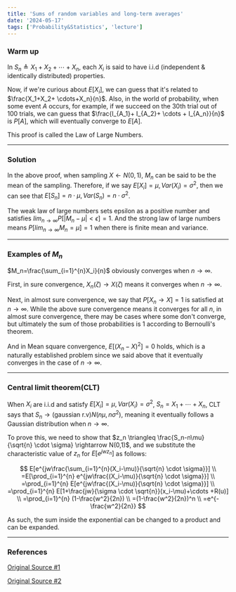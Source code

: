 ```yaml
---
title: 'Sums of random variables and long-term averages'
date: '2024-05-17'
tags: ['Probability&Statistics', 'lecture']
---
```


### Warm up

In $S_n \triangleq X_1 + X_2 + \cdots + X_n$, each $X_i$ is said to have i.i.d (independent & identically distributed) properties.

Now, if we're curious about $E[X_i]$, we can guess that it's related to $\frac{X_1+X_2+ \cdots+X_n}{n}$. Also, in the world of probability, when some event $A$ occurs, for example, if we succeed on the 30th trial out of 100 trials, we can guess that $\frac{I_{A_1}+ I_{A_2}+ \cdots + I_{A_n}}{n}$ is $P[A]$, which will eventually converge to $E[A]$.

This proof is called the Law of Large Numbers.

---

### Solution

In the above proof, when sampling $X \leftarrow N(0,1)$, $M_n$ can be said to be the mean of the sampling. Therefore, if we say $E[X_i]=\mu, Var(X_i)=\sigma^2$, then we can see that $E[S_n]=n \cdot \mu, Var(S_n)=n \cdot \sigma^2$.

The weak law of large numbers sets epsilon as a positive number and satisfies $lim_{n \rightarrow \infty} P[|M_n - \mu| < \epsilon]=1$. And the strong law of large numbers means $P[lim_{n \rightarrow \infty} M_n = \mu]=1$ when there is finite mean and variance.

---

### Examples of $M_n$

$M_n=\frac{\sum_{i=1}^{n}X_i}{n}$ obviously converges when $n \rightarrow \infty$.

First, in sure convergence, $X_n(\zeta) \rightarrow X(\zeta)$ means it converges when $n \rightarrow \infty$.

Next, in almost sure convergence, we say that $P[X_n \rightarrow X]=1$ is satisfied at $n \rightarrow \infty$. While the above sure convergence means it converges for all $n$, in almost sure convergence, there may be cases where some don't converge, but ultimately the sum of those probabilities is 1 according to Bernoulli's theorem.

And in Mean square convergence, $E[(X_n-X)^2]=0$ holds, which is a naturally established problem since we said above that it eventually converges in the case of $n \rightarrow \infty$.

---

### Central limit theorem(CLT)

When $X_i$ are i.i.d and satisfy $E[X_i]=\mu, Var(X_i)=\sigma^2$, $S_n=X_1+\cdots+X_n$, CLT says that $S_n \rightarrow \text{(gaussian r.v)} N(n\mu, n\sigma^2)$, meaning it eventually follows a Gaussian distribution when $n \rightarrow \infty$.

To prove this, we need to show that $z_n \triangleq \frac{S_n-n\mu}{\sqrt{n} \cdot \sigma} \rightarrow N(0,1)$, and we substitute the characteristic value of $z_n$ for $E[e^{jwz_n}]$ as follows:

$$
E[e^{jw\frac{\sum_{i=1}^{n}(X_i-\mu)}{\sqrt{n} \cdot \sigma}}] \\
=E[\prod_{i=1}^{n} e^{jw\frac{(X_i-\mu)}{\sqrt{n} \cdot \sigma}}] \\
=\prod_{i=1}^{n} E[e^{jw\frac{(X_i-\mu)}{\sqrt{n} \cdot \sigma}}] \\
=\prod_{i=1}^{n} E[1+\frac{jw}{\sigma \cdot \sqrt{n}}(x_i-\mu)+\cdots +R(u)] \\
=\prod_{i=1}^{n} (1-\frac{w^2}{2n}) \\
=(1-\frac{w^2}{2n})^n \\
=e^{-\frac{w^2}{2n}}
$$

As such, the sum inside the exponential can be changed to a product and can be expanded.

---

### References

[Original Source #1](https://www.youtube.com/watch?v=Kjhvx1z3TjM&list=PL48-12jNeoLp-yn6k8bRTVdyYyJkALSvu&index=17)

[Original Source #2](https://www.youtube.com/watch?v=tPoZcVAVJF8&list=PL48-12jNeoLp-yn6k8bRTVdyYyJkALSvu&index=18)



